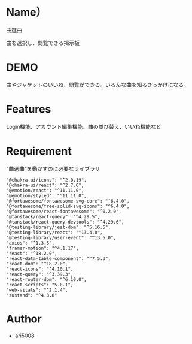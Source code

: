 # Name）
 曲選曲
 
曲を選択し、閲覧できる掲示板
 
# DEMO
 
曲やジャケットのいいね、閲覧ができる。いろんな曲を知るきっかけになる。
 
# Features
 
Login機能、アカウント編集機能、曲の並び替え、いいね機能など
 
# Requirement
 
"曲選曲"を動かすのに必要なライブラリ
 
    "@chakra-ui/icons": "^2.0.19",
    "@chakra-ui/react": "^2.7.0",
    "@emotion/react": "^11.11.0",
    "@emotion/styled": "^11.11.0",
    "@fortawesome/fontawesome-svg-core": "^6.4.0",
    "@fortawesome/free-solid-svg-icons": "^6.4.0",
    "@fortawesome/react-fontawesome": "^0.2.0",
    "@tanstack/react-query": "^4.29.5",
    "@tanstack/react-query-devtools": "^4.29.6",
    "@testing-library/jest-dom": "^5.16.5",
    "@testing-library/react": "^13.4.0",
    "@testing-library/user-event": "^13.5.0",
    "axios": "^1.3.5",
    "framer-motion": "^4.1.17",
    "react": "^18.2.0",
    "react-data-table-component": "^7.5.3",
    "react-dom": "^18.2.0",
    "react-icons": "^4.10.1",
    "react-query": "^3.39.3",
    "react-router-dom": "^6.10.0",
    "react-scripts": "5.0.1",
    "web-vitals": "^2.1.4",
    "zustand": "^4.3.8"
 
 
# Author
 
* ari5008

 

